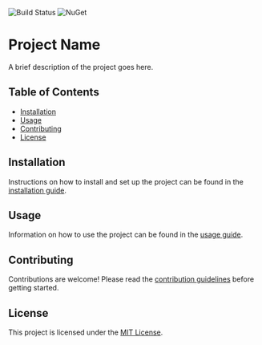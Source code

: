 ![Build Status](https://github.com/tkh-software/s7plus.net/actions/workflows/build.yml/badge.svg)
![NuGet](https://img.shields.io/nuget/v/MyPackage.svg)

# Project Name

A brief description of the project goes here.

## Table of Contents

- [Installation](#installation)
- [Usage](#usage)
- [Contributing](#contributing)
- [License](#license)

## Installation

Instructions on how to install and set up the project can be found in the [installation guide](./docs/installation.md).

## Usage

Information on how to use the project can be found in the [usage guide](./docs/usage.md).

## Contributing

Contributions are welcome! Please read the [contribution guidelines](./CONTRIBUTING.md) before getting started.

## License

This project is licensed under the [MIT License](./LICENSE).
